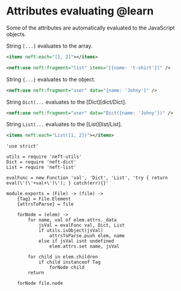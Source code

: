 Attributes evaluating @learn
============================

Some of the attributes are automatically evaluated to the JavaScript objects.

String `[...]` evaluates to the array.
```xml
<items neft:each="[1, 2]"></items>
```
```xml
<neft:use neft:fragment="list" items="[{name: 't-shirt'}]" />
```

String `{...}` evaluates to the object.
```xml
<neft:use neft:fragment="user" data="{name: 'Johny'}" />
```

String `Dict(...` evaluates to the [Dict][dict/Dict].
```xml
<neft:use neft:fragment="user" data="Dict({name: 'Johny'})" />
```

String `List(...` evaluates to the [List][list/List].
```xml
<items neft:each="List([1, 2])"></items>
```

	'use strict'

	utils = require 'neft-utils'
	Dict = require 'neft-dict'
	List = require 'neft-list'

	evalFunc = new Function 'val', 'Dict', 'List', 'try { return eval(\'(\'+val+\')\'); } catch(err){}'

	module.exports = (File) -> (file) ->
		{Tag} = File.Element
		{attrsToParse} = file

		forNode = (elem) ->
			for name, val of elem.attrs._data
				jsVal = evalFunc val, Dict, List
				if utils.isObject(jsVal)
					attrsToParse.push elem, name
				else if jsVal isnt undefined
					elem.attrs.set name, jsVal

			for child in elem.children
				if child instanceof Tag
					forNode child
			return

		forNode file.node
